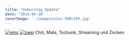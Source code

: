 ```yaml
---
title: "Geburstag Update"
date: "2014-04-26"
coverImage: './images/eins-300x199.jpg'
---
```


[![eins](../images/eins-300x199.jpg)](https://hackzogtum-coburg.de/wp-content/uploads/2014/04/eins.jpg) [![zwei](../images/zwei-300x199.jpg)](https://hackzogtum-coburg.de/wp-content/uploads/2014/04/zwei.jpg) Chili, Mate, Tschunk, Streaming und Zocken
